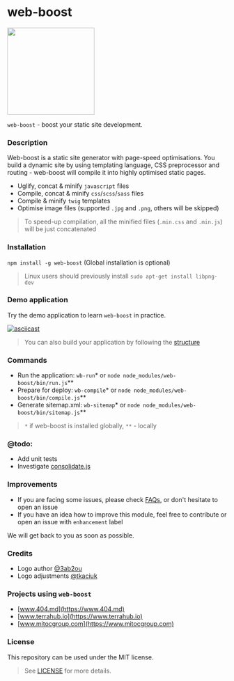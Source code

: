 # web-boost

<img src="https://rawgit.com/ddimitrioglo/web-boost/master/logo.svg" width="200"/>

`web-boost` - boost your static site development.

### Description

Web-boost is a static site generator with page-speed optimisations. You build a dynamic site by using templating 
language, CSS preprocessor and routing - web-boost will compile it into highly optimised static pages.

* Uglify, concat & minify `javascript` files
* Compile, concat & minify `css`/`scss`/`sass` files
* Compile & minify `twig` templates
* Optimise image files (supported `.jpg` and `.png`, others will be skipped)

> To speed-up compilation, all the minified files (`.min.css` and `.min.js`) will be just concatenated

### Installation

`npm install -g web-boost` (Global installation is optional)

> Linux users should previously install `sudo apt-get install libpng-dev`

### Demo application

Try the demo application to learn `web-boost` in practice.

[![asciicast](https://asciinema.org/a/222630.png)](https://asciinema.org/a/222630)

> You can also build your application by following the [structure][1]

### Commands

* Run the application: `wb-run`* or `node node_modules/web-boost/bin/run.js`**
* Prepare for deploy: `wb-compile`* or `node node_modules/web-boost/bin/compile.js`**
* Generate sitemap.xml: `wb-sitemap`* or `node node_modules/web-boost/bin/sitemap.js`**

> `*` if web-boost is installed globally, `**` - locally

### @todo:

* Add unit tests
* Investigate [consolidate.js][2]

### Improvements

* If you are facing some issues, please check [FAQs][3], or don't hesitate to open an issue
* If you have an idea how to improve this module, feel free to contribute or open an issue with `enhancement` label

We will get back to you as soon as possible.

### Credits

* Logo author [@3ab2ou](https://twitter.com/3ab2ou)
* Logo adjustments [@tkaciuk](https://github.com/tkaciuk)

### Projects using `web-boost`

* [www.404.md](https://www.404.md)
* [www.terrahub.io](https://www.terrahub.io)
* [www.mitocgroup.com](https://www.mitocgroup.com)

### License

This repository can be used under the MIT license.
> See [LICENSE][4] for more details.

[1]: https://github.com/ddimitrioglo/web-boost/blob/master/docs/structure.md#web-boost-application
[2]: https://www.npmjs.com/package/consolidate
[3]: https://github.com/ddimitrioglo/web-boost/blob/master/docs/faq.md
[4]: https://github.com/ddimitrioglo/web-boost/blob/master/docs/LICENSE
